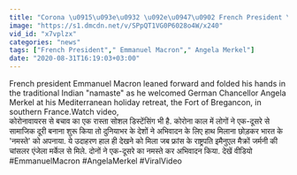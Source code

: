 ```yaml
---
title: "Corona \u0915\u093e\u0932 \u092e\u0947\u0902 French President \u0928\u0947 Angela Markel \u0915\u093e Namaste \u0915\u0930 \u0915\u093f\u092f\u093e \u0938\u094d\u0935\u093e\u0917\u0924 \u0935\u0928\u0907\u0902\u0921\u093f\u092f\u093e \u0939\u093f\u0902\u0926\u0940"
image: "https://s1.dmcdn.net/v/SPpQT1VG0P6028o4W/x240"
vid_id: "x7vplzx"
categories: "news"
tags: ["French President"," Emmanuel Macron"," Angela Merkel"]
date: "2020-08-31T16:19:03+03:00"
---
```

French president Emmanuel Macron leaned forward and folded his hands in the traditional Indian &quot;namaste&quot; as he welcomed German Chancellor Angela Merkel at his Mediterranean holiday retreat, the Fort of Bregancon, in southern France.Watch video,  <br>कोरोनावायरस से बचाव का एक रास्ता सोशल डिस्टेंसिंग भी है. कोरोना काल में लोगों ने एक-दूसरे से सामाजिक दूरी बनाना शुरू किया तो दुनियाभर के देशों ने अभिवादन के लिए हाथ मिलाना छोड़कर भारत के 'नमस्ते' को अपनाया. ये उदाहरण हाल ही देखने को मिला जब फ्रांस के राष्ट्रपति इमैनुएल मैक्रों जर्मनी की चांसलर एंजेला मर्केल से मिले. दोनों ने एक-दूसरे का नमस्ते कर अभिवादन किया. देखें वीडियो  <br>#EmmanuelMacron #AngelaMerkel #ViralVideo
